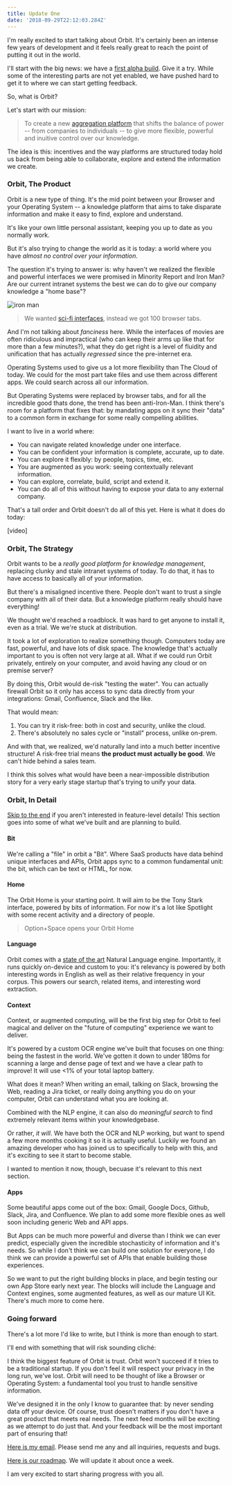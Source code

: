 ```yaml
---
title: Update One
date: '2018-09-29T22:12:03.284Z'
---
```


I'm really excited to start talking about Orbit. It's certainly been an intense few years of development and it feels really great to reach the point of putting it out in the world.

I'll start with the big news: we have a [first alpha build](). Give it a try. While some of the interesting parts are not yet enabled, we have pushed hard to get it to where we can start getting feedback.

So, what is Orbit?

Let's start with our mission:

> To create a new [aggregation platform](https://stratechery.com/2017/defining-aggregators/) that shifts the balance of power -- from companies to individuals -- to give more flexible, powerful and inuitive control over our knowledge.

The idea is this: incentives and the way platforms are structured today hold us back from being able to collaborate, explore and extend the information we create.

### Orbit, The Product

Orbit is a new type of thing. It's the mid point between your Browser and your Operating System -- a knowledge platform that aims to take disparate information and make it easy to find, explore and understand.

It's like your own little personal assistant, keeping you up to date as you normally work.

But it's also trying to change the world as it is today: a world where you have _almost no control over your information_.

The question it's trying to answer is: why haven't we realized the flexible and powerful interfaces we were promised in Minority Report and Iron Man? Are our current intranet systems the best we can do to give our company knowledge a "home base"?

![iron man](http://gradschoolguru.com/wp-content/uploads/2017/01/Iron-Man-Movie-Prologue-Hologram.jpg)

> We wanted [sci-fi interfaces](https://www.youtube.com/watch?v=PJqbivkm0Ms), instead we got 100 browser tabs.

And I'm not talking about _fanciness_ here. While the interfaces of movies are often ridiculous and impractical (who can keep their arms up like that for more than a few minutes?), what they do get right is a level of fluidity and unification that has actually _regressed_ since the pre-internet era.

Operating Systems used to give us a lot more flexibility than The Cloud of today. We could for the most part take files and use them across different apps. We could search across all our information.

But Operating Systems were replaced by browser tabs, and for all the incredible good thats done, the trend has been anti-Iron-Man. I think there's room for a platform that fixes that: by mandating apps on it sync their "data" to a common form in exchange for some really compelling abilities.

I want to live in a world where:

- You can navigate related knowledge under one interface.
- You can be confident your information is complete, accurate, up to date.
- You can explore it flexibly: by people, topics, time, etc.
- You are augmented as you work: seeing contextually relevant information.
- You can explore, correlate, build, script and extend it.
- You can do all of this without having to expose your data to any external company.

That's a tall order and Orbit doesn't do all of this yet. Here is what it does do today:

[video]

### Orbit, The Strategy

Orbit wants to be a _really good platform for knowledge management_, replacing clunky and stale intranet systems of today. To do that, it has to have access to basically all of your information.

But there's a misaligned incentive there. People don't want to trust a single company with all of their data. But a knowledge platform really should have everything!

We thought we'd reached a roadblock. It was hard to get anyone to install it, even as a trial. We we're stuck at distribution.

It took a lot of exploration to realize something though. Computers today are fast, powerful, and have lots of disk space. The knowledge that's actually important to you is often not very large at all. What if we could run Orbit privately, entirely on your computer, and avoid having any cloud or on premise server?

By doing this, Orbit would de-risk "testing the water". You can actually firewall Orbit so it only has access to sync data directly from your integrations: Gmail, Confluence, Slack and the like.

That would mean:

1. You can try it risk-free: both in cost and security, unlike the cloud.
2. There's absolutely no sales cycle or "install" process, unlike on-prem.

And with that, we realized, we'd naturally land into a much better incentive structure! A risk-free trial means **the product must actually be good**. We can't hide behind a sales team.

I think this solves what would have been a near-impossible distribution story for a very early stage startup that's trying to unify your data.

### Orbit, In Detail

[Skip to the end](#going-forward) if you aren't interested in feature-level details! This section goes into some of what we've built and are planning to build.

#### Bit

We're calling a "file" in orbit a "Bit". Where SaaS products have data behind unique interfaces and APIs, Orbit apps sync to a common fundamental unit: the bit, which can be text or HTML, for now.

#### Home

The Orbit Home is your starting point. It will aim to be the Tony Stark interface, powered by bits of information. For now it's a lot like Spotlight with some recent activity and a directory of people.

> Option+Space opens your Orbit Home

#### Language

Orbit comes with a [state of the art](https://arxiv.org/pdf/1803.08493.pdf) Natural Language engine. Importantly, it runs quickly on-device and custom to you: it's relevancy is powered by both interesting words in English as well as their relative frequency in your corpus. This powers our search, related items, and interesting word extraction.

#### Context

Context, or augmented computing, will be the first big step for Orbit to feel magical and deliver on the "future of computing" experience we want to deliver.

It's powered by a custom OCR engine we've built that focuses on one thing: being the fastest in the world. We've gotten it down to under 180ms for scanning a large and dense page of text and we have a clear path to improve! It will use <1% of your total laptop battery.

What does it mean? When writing an email, talking on Slack, browsing the Web, reading a Jira ticket, or really doing anything you do on your computer, Orbit can understand what you are looking at.

Combined with the NLP engine, it can also do _meaningful search_ to find extremely relevant items within your knowledgebase.

Or rather, _it will_. We have both the OCR and NLP working, but want to spend a few more months cooking it so it is actually useful. Luckily we found an amazing developer who has joined us to specifically to help with this, and it's exciting to see it start to become stable.

I wanted to mention it now, though, becuase it's relevant to this next section.

#### Apps

Some beautiful apps come out of the box: Gmail, Google Docs, Github, Slack, Jira, and Confluence. We plan to add some more flexible ones as well soon including generic Web and API apps.

But Apps can be much more powerful and diverse than I think we can ever predict, especially given the incredible stochasticity of information and it's needs. So while I don't think we can build one solution for everyone, I do think we can provide a powerful set of APIs that enable building those experiences.

So we want to put the right building blocks in place, and begin testing our own App Store early next year. The blocks will include the Language and Context engines, some augmented features, as well as our mature UI Kit. There's much more to come here.

### Going forward

There's a lot more I'd like to write, but I think is more than enough to start.

I'll end with something that will risk sounding cliché:

I think the biggest feature of Orbit is trust. Orbit won't succeed if it tries to be a traditional startup. If you don't feel it will respect your privacy in the long run, we've lost. Orbit will need to be thought of like a Browser or Operating System: a fundamental tool you trust to handle sensitive information.

We've designed it in the only I know to guarantee that: by never sending data off your device. Of course, trust doesn't matters if you don't have a great product that meets real needs. The next feed months will be exciting as we attempt to do just that. And your feedback will be the most important part of ensuring that!

[Here is my email](nate@tryorbit.com). Please send me any and all inquiries, requests and bugs.

[Here is our roadmap](). We will update it about once a week.

I am very excited to start sharing progress with you all.

<br />
